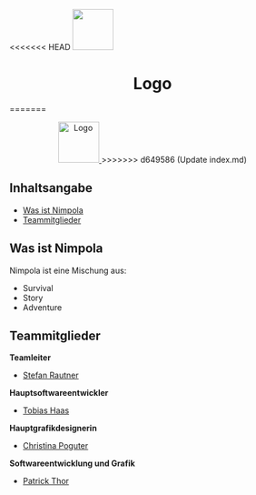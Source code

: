 <<<<<<< HEAD
<img src="https://via.placeholder.com/72" width=72 height=72>
<h1><center>Logo</center></h1>
=======
<p align="center">
  <a href="https://example.com/">
    <img src="https://via.placeholder.com/72" alt="Logo" width=72 height=72>
  </a>
>>>>>>> d649586 (Update index.md)

## Inhaltsangabe

- [Was ist Nimpola](#was-ist-nimpola)
- [Teammitglieder](#teammitglieder)


## Was ist Nimpola

Nimpola ist eine Mischung aus:

- Survival
- Story
- Adventure


## Teammitglieder

**Teamleiter**

- [Stefan Rautner](https://github.com/StefanRautner)


**Hauptsoftwareentwickler**

- [Tobias Haas](https://github.com/HazeAT)


**Hauptgrafikdesignerin**

- [Christina Poguter](https://github.com/Chris-tll/)


**Softwareentwicklung und Grafik**

- [Patrick Thor](https://github.com/Patho2005Thorick)